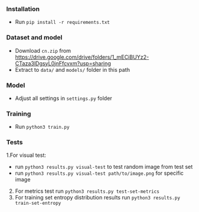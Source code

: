### Installation
- Run `pip install -r requirements.txt`

### Dataset and model
- Download  `cn.zip` from https://drive.google.com/drive/folders/1_mECiBUYz2-CTaza3lDgsyL0jnFfcvxm?usp=sharing
- Extract to `data/` and `models/` folder in this path

### Model
- Adjust all settings in `settings.py` folder

### Training
- Run `python3 train.py`

### Tests
1.For visual test:
- run `python3 results.py visual-test` to test random image from test set
- run `python3 results.py visual-test path/to/image.png` for specific image
2. For metrics test run `python3 results.py test-set-metrics`
3. For training set entropy distribution results run `python3 results.py train-set-entropy`
